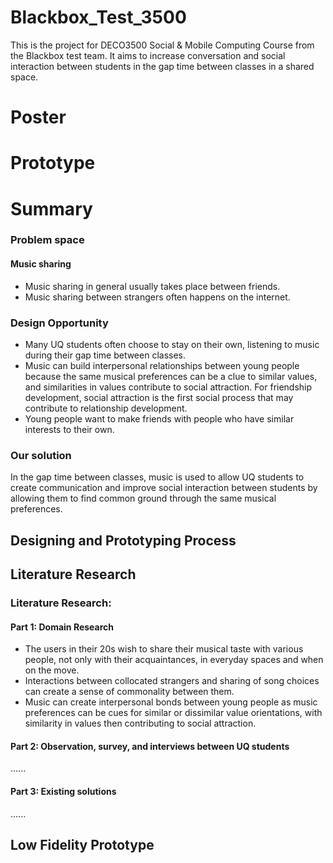 # Blackbox_Test_3500

This is the project for DECO3500 Social & Mobile Computing Course from the Blackbox test team. It aims to increase conversation and social interaction between students in the gap time between classes in a shared space.


# Poster

# Prototype

# Summary

### Problem space
#### Music sharing
- Music sharing in general usually takes place between friends. 
- Music sharing between strangers often happens on the internet.

### Design Opportunity
- Many UQ students often choose to stay on their own, listening to music during their gap time between classes.
- Music can build interpersonal relationships between young people because the same musical preferences can be a clue to similar values, and similarities in values contribute to social attraction. For friendship development, social attraction is the first social process that may contribute to relationship development.
- Young people want to make friends with people who have similar interests to their own.

### Our solution
In the gap time between classes, music is used to allow UQ students to create communication and improve social interaction between students by allowing them to find common ground through the same musical preferences.


## Designing and Prototyping Process
## Literature Research
### Literature Research:
#### Part 1: Domain Research
-	The users in their 20s wish to share their musical taste with various people, not only with their acquaintances, in everyday spaces and when on the move.
-	Interactions between collocated strangers and sharing of song choices can create a sense of commonality between them.
-	Music can create interpersonal bonds between young people as music preferences can be cues for similar or dissimilar value orientations, with similarity in values then contributing to social attraction.

#### Part 2: Observation, survey, and interviews between UQ students
......

#### Part 3: Existing solutions
......


## Low Fidelity Prototype
